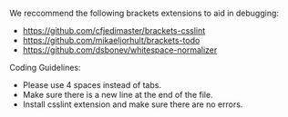 We reccommend the following brackets extensions to aid in debugging:

* https://github.com/cfjedimaster/brackets-csslint
* https://github.com/mikaeljorhult/brackets-todo
* https://github.com/dsbonev/whitespace-normalizer

Coding Guidelines:
* Please use 4 spaces instead of tabs.
* Make sure there is a new line at the end of the file.
* Install csslint extension and make sure there are no errors.
